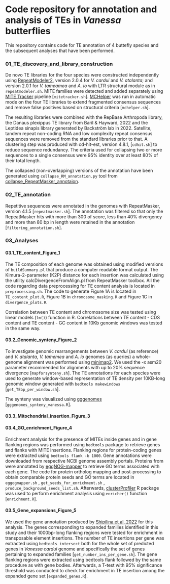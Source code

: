 # Code repository for annotation and analysis of TEs in *Vanessa* butterflies

This repository contains code for TE annotation of 4 buttefly species and the subsequent analyses that have been performed.

### 01_TE_discovery_and_library_construction

De novo TE libraries for the four species were constructed independently using [RepeatModeler2](https://github.com/Dfam-consortium/RepeatModeler), version 2.0.4 for *V. cardui* and *V. atalanta*; and version 2.0.1 for *V. tameamea* and *A. io* with LTR structural module as in `repeatmodeler.sh`. MITE families were detected and added separately using [MITE Tracker](https://github.com/INTABiotechMJ/MITE-Tracker) pipeline [`mitetracker.sh`]. [MCHelper](https://github.com/GonzalezLab/MCHelper) was run in automatic mode on the four TE libraries to extend fragmented consensus sequences and remove false positives based on structural criteria [`mchelper.sh`].

The resulting libraries were combined with the RepBase Arthropoda library, the Danaus plexippus TE library from Baril & Hayward, 2022 and the Leptidea sinapis library generated by Backström lab in 2022. Satellite, tandem repeat non-coding RNA and low complexity repeat consensus sequences were removed from the standard libraries prior to that. A clustering step was produced with cd-hit-est, version 4.8.1, [`cdhit.sh`] to reduce sequence redundancy. The criteria used for collapsing two or more sequences to a single consensus were 95% identity over at least 80% of their total length. 

The collapsed (non-overlapping) versions of the annotation have been generated using `collapse_RM_annotation.py` tool from [collapse_RepeatMasker_annotaion](https://github.com/shohei-kojima/collapse_RepeatMasker_annotation).

### 02_TE_annotation

Repetitive sequences were annotated in the genomes with RepeatMasker, version 4.1.5 [`repeatmasker.sh`]. The annotation was filtered so that only the RepeatMasker hits with more than 300 of score, less than 40% divergency and more than 80 bp in length were retained in the annotation [`filtering_annotation.sh`].

### 03_Analyses
#### 03.1_TE_content_Figure_1
The TE composition of each genome was obtained using modified versions of `buildSummary.pl` that produce a computer readable format output. The Kimura-2-parameter (K2P) distance for each insertion was calculated using the utility calcDivergenceFromAlign.pl from RepeatMasker toolbox. All the code regarding data preprocessing for TE content analysis is located in `preprocessing.sh`. The code to generate Figure 1A is located in `TE_content_plot.R`, Figure 1B in `chromosome_masking.R` and Figure 1C in `divergence_plots.R`.

Correlation between TE content and chromosome size was tested using linear models (`lm()`) function in R. Correlations between TE content - CDS content and TE content - GC content in 10Kb genomic windows was tested in the same way.

#### 03.2_Genomic_synteny_Figure_2
To investigate genomic rearrangements between *V. cardui* (as reference) and *V. atalanta*, *V. tamemea* and *A. io* genomes (as queries) a whole-genome alignment was performed using [minimap2](https://github.com/lh3/minimap2). We used the -x asm20 parameter recommended for alignments with up to 20% sequence divergence [`mapforsynteny.sh`]. The TE annotations for each species were used to generate window-based representation of TE density per 10KB-long genomic window generated with `bedtools makewindows` [`get_TEbp_per_window.sh`]. 

The synteny was visualized using [gggenomes](https://github.com/thackl/gggenomes/) [`gggenomes_synteny_vanessa.R`].

#### 03.3_Mitochondrial_insertion_Figure_3




#### 03.4_GO_enrichment_Figure_4
Enrichment analysis for the presence of MITEs inside genes and in gene flanking regions was performed using `bedtools` package to retrieve genes and flanks with MITE insertions. Flanking regions for protein-coding genes were extracted using `bedtools flank -b 1000`. Gene annotations were downloaded from respective NCBI genome assembly portals. Proteins from were annotated by [eggNOG-mapper](https://github.com/eggnogdb/eggnog-mapper) to retrieve GO terms associated with each gene. The code for protein ortholog mapping and post-processing to obtain comparable protein seeds and GO terms are located in `eggogmapper.sh` , `get_seeds_for_enrichment.sh` , `produce_background_seeds_list.sh`. Afterwards, [clusterProfiler](https://github.com/YuLab-SMU/clusterProfiler) R package was used to perform enrichment analysis using `enricher()` function [`enrichment.R`].

#### 03.5_Gene_expansions_Figure_5
We used the gene annotation produced by [Shipilina et al, 2022](https://doi.org/10.1016/j.ygeno.2022.110481) for this analysis. The genes corresponding to expanded families identified in this study and their 1000bp-long flanking regions were tested for enrichment in transposable element insertions. The number of TE insertions per gene was extracted using `bedtools intersect` both for the whole set of predicted genes in *Vanessa cardui* genome and specifically the set of genes pertaining to expanded families [`get_number_ins_per_gene.sh`]. The gene flanking regions were extracted using bedtools flank followed by the same procedure as with gene bodies. Afterwards, a T-test with 95% significance threshold was conducted to check for enrichment in TE insertion among the expanded gene set [`expanded_genes.R`].
